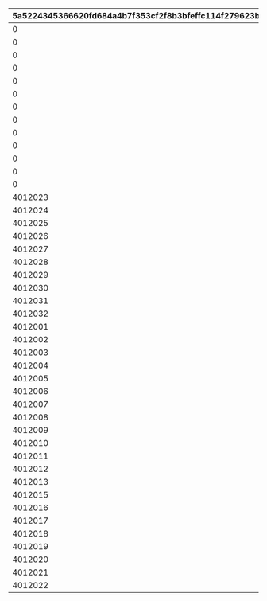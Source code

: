 |5a5224345366620fd684a4b7f353cf2f8b3bfeffc114f279623b0b2953d7a106|dc44357809ea1c78233c3470db8615a5dc9f10717e1465a2ef143335bf178b61|
| --- | --- |
|0|1|
|0|2|
|0|3|
|0|4|
|0|5|
|0|6|
|0|7|
|0|11|
|0|12|
|0|15|
|0|16|
|0|17|
|0|18|
|4012023|101|
|4012024|102|
|4012025|103|
|4012026|104|
|4012027|105|
|4012028|106|
|4012029|107|
|4012030|108|
|4012031|109|
|4012032|110|
|4012001|111|
|4012002|112|
|4012003|113|
|4012004|114|
|4012005|115|
|4012006|116|
|4012007|117|
|4012008|118|
|4012009|119|
|4012010|120|
|4012011|121|
|4012012|122|
|4012013|123|
|4012015|125|
|4012016|126|
|4012017|127|
|4012018|128|
|4012019|129|
|4012020|130|
|4012021|131|
|4012022|132|